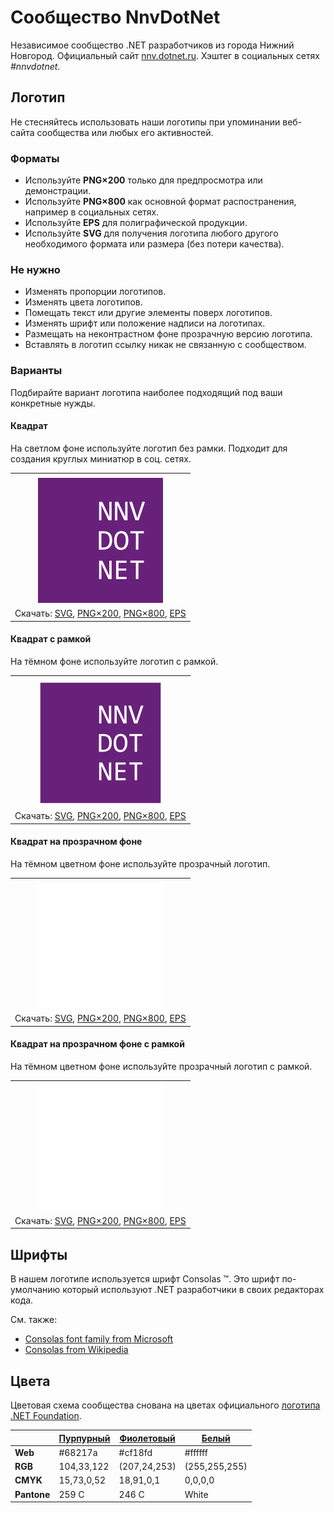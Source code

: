 ﻿# Сообщество NnvDotNet

Независимое сообщество .NET разработчиков из города Нижний Новгород. Официальный сайт [nnv.dotnet.ru](https://nnv.dotnet.ru/). Хэштег в социальных сетях _#nnvdotnet_.

## Логотип

Не стесняйтесь использовать наши логотипы при упоминании веб-сайта сообщества или любых его активностей.

### Форматы

- Используйте **PNG×200** только для предпросмотра или демонстрации.
- Используйте **PNG×800** как основной формат распостранения, например в социальных сетях.
- Используйте **EPS** для полиграфической продукции.
- Используйте **SVG** для получения логотипа любого другого необходимого формата или размера (без потери качества).

### Не нужно

- Изменять пропорции логотипов.
- Изменять цвета логотипов.
- Помещать текст или другие элементы поверх логотипов.
- Изменять шрифт или положение надписи на логотипах.
- Размещать на неконтрастном фоне прозрачную версию логотипа.
- Вставлять в логотип ссылку никак не связанную с сообществом.

### Варианты

Подбирайте вариант логотипа наиболее подходящий под ваши конкретные нужды.

#### Квадрат

На светлом фоне используйте логотип без рамки. Подходит для создания круглых миниатюр в соц. сетях.

|       |
| :---: |
|       |
| ![Квадратный логотип NnvDotNet](nnvdotnet-logo-squared-200.png) |
| Скачать: [SVG](https://raw.githubusercontent.com/AnatolyKulakov/SpbDotNet/master/Logo/Nnv/nnvdotnet-logo-squared.svg), [PNG×200](https://raw.githubusercontent.com/AnatolyKulakov/SpbDotNet/master/Logo/Nnv/nnvdotnet-logo-squared-200.png), [PNG×800](https://raw.githubusercontent.com/AnatolyKulakov/SpbDotNet/master/Logo/Nnv/nnvdotnet-logo-squared-800.png), [EPS](https://raw.githubusercontent.com/AnatolyKulakov/SpbDotNet/master/Logo/Nnv/nnvdotnet-logo-squared.eps) |

#### Квадрат с рамкой

На тёмном фоне используйте логотип с рамкой.

|       |
| :---: |
|       |
| ![Квадратный логотип NnvDotNet с рамкой](nnvdotnet-logo-squared-bordered-200.png) |
| Скачать: [SVG](https://raw.githubusercontent.com/AnatolyKulakov/SpbDotNet/master/Logo/Nnv/nnvdotnet-logo-squared-bordered.svg), [PNG×200](https://raw.githubusercontent.com/AnatolyKulakov/SpbDotNet/master/Logo/Nnv/nnvdotnet-logo-squared-bordered-200.png), [PNG×800](https://raw.githubusercontent.com/AnatolyKulakov/SpbDotNet/master/Logo/Nnv/nnvdotnet-logo-squared-bordered-800.png), [EPS](https://raw.githubusercontent.com/AnatolyKulakov/SpbDotNet/master/Logo/Nnv/nnvdotnet-logo-squared-bordered.eps) |

#### Квадрат на прозрачном фоне

На тёмном цветном фоне используйте прозрачный логотип.

|       |
| :---: |
|       |
| ![Квадратный прозрачный логотип NnvDotNet](nnvdotnet-logo-squared-white-200.png) |
| Скачать: [SVG](https://raw.githubusercontent.com/AnatolyKulakov/SpbDotNet/master/Logo/Nnv/nnvdotnet-logo-squared-white.svg), [PNG×200](https://raw.githubusercontent.com/AnatolyKulakov/SpbDotNet/master/Logo/Nnv/nnvdotnet-logo-squared-white-200.png), [PNG×800](https://raw.githubusercontent.com/AnatolyKulakov/SpbDotNet/master/Logo/Nnv/nnvdotnet-logo-squared-white-800.png), [EPS](https://raw.githubusercontent.com/AnatolyKulakov/SpbDotNet/master/Logo/Nnv/nnvdotnet-logo-squared-white.eps) |

#### Квадрат на прозрачном фоне с рамкой

На тёмном цветном фоне используйте прозрачный логотип с рамкой.

|       |
| :---: |
|       |
| ![Квадратный прозрачный логотип NnvDotNet с рамкой](nnvdotnet-logo-squared-white-bordered-200.png)  |
| Скачать: [SVG](https://raw.githubusercontent.com/AnatolyKulakov/SpbDotNet/master/Logo/Nnv/nnvdotnet-logo-squared-white-bordered.svg), [PNG×200](https://raw.githubusercontent.com/AnatolyKulakov/SpbDotNet/master/Logo/Nnv/nnvdotnet-logo-squared-white-bordered-200.png), [PNG×800](https://raw.githubusercontent.com/AnatolyKulakov/SpbDotNet/master/Logo/Nnv/nnvdotnet-logo-squared-white-bordered-800.png), [EPS](https://raw.githubusercontent.com/AnatolyKulakov/SpbDotNet/master/Logo/Nnv/nnvdotnet-logo-squared-white-bordered.eps) |

## Шрифты

В нашем логотипе используется шрифт Consolas ™. Это шрифт по-умолчанию который используют .NET разработчики в своих редакторах кода.

См. также:

- [Consolas font family from Microsoft](https://docs.microsoft.com/en-us/typography/font-list/consolas)
- [Consolas from Wikipedia](https://en.wikipedia.org/wiki/Consolas)

## Цвета

Цветовая схема сообщества снована на цветах официального [логотипа .NET Foundation](https://github.com/dotnet/swag/tree/master/logo).

|             | [Пурпурный](https://www.color-hex.com/color/68217a) | [Фиолетовый](https://www.color-hex.com/color/cf18fd) | [Белый](https://www.color-hex.com/color/ffffff) |
| ----------- | --------------------------------------------------- | ---------------------------------------------------- | ----------------------------------------------- |
| **Web**     | #68217a                                             | #cf18fd                                              | #ffffff                                         |
| **RGB**     | 104,33,122                                          | (207,24,253)                                         | (255,255,255)                                   |
| **CMYK**    | 15,73,0,52                                          | 18,91,0,1                                            | 0,0,0,0                                         |
| **Pantone** | 259 C                                               | 246 C                                                | White                                           |

